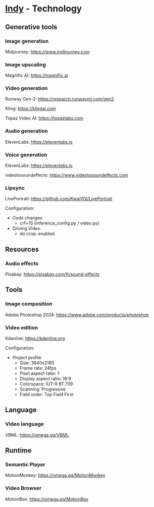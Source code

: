 # [Indy](README.md) - Technology

## Generative tools

### Image generation

Midjourney: https://www.midjourney.com

### Image upscaling

Magnific AI: https://magnific.ai

### Video generation

Runway Gen-2: https://research.runwayml.com/gen2

Kling: https://klingai.com

Topaz Video AI: https://topazlabs.com

### Audio generation

ElevenLabs: https://elevenlabs.io

### Voice generation

ElevenLabs: https://elevenlabs.io

videotosoundeffects: https://www.videotosoundeffects.com

### Lipsync

LivePortrait: https://github.com/KwaiVGI/LivePortrait

Configuration:
- Code changes
    - crf=15 (inference_config.py / video.py)
- Driving Video
    - do crop: enabled

## Resources

### Audio effects

Pixabay: https://pixabay.com/fr/sound-effects

## Tools

### Image composition

Adobe Photoshop 2024: https://www.adobe.com/products/photoshop

### Video edition

Kdenlive: https://kdenlive.org

Configuration:
- Project profile
    - Size: 3840x2160
    - Frame rate: 24fps
    - Pixel aspect ratio: 1
    - Display aspect ratio: 16:9
    - Colorspace: IUT-R BT.709
    - Scanning: Progressive
    - Field order: Top Field First

## Language

### Video language

VBML: https://omega.gg/VBML

## Runtime

### Semantic Player

MotionMonkey: https://omega.gg/MotionMonkey

### Video Browser

MotionBox: https://omega.gg/MotionBox
